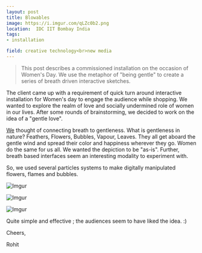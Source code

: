 ```yaml
---
layout: post
title: Blowables  
image: https://i.imgur.com/qLZc0b2.png
location:  IDC IIT Bombay India
tags:
- installation

field: creative technology<br>new media
---
```


> This post describes a commissioned installation on the occasion of Women's Day. We use the metaphor of "being gentle" to create a series of breath driven interactive sketches. 


The client came up with a requirement of quick turn around interactive installation for Women's day to engage the audience while shopping. We wanted to explore the realm of love and socially undermined role of women in our lives. After some rounds of brainstorming, we decided to work on the idea of a "gentle love". 

[We](https://mkrv.in/) thought of connecting breath to gentleness. What is gentleness in nature? Feathers, Flowers, Bubbles, Vapour, Leaves. They all get aboard the gentle wind and spread their color and happiness wherever they go. Women do the same for us all. We wanted the depiction to be "as-is". Further, breath based interfaces seem an interesting modality to experiment with.

So, we used several particles systems to make digitally manipulated flowers, flames and bubbles. 


![Imgur](https://i.imgur.com/2NQUz6p.gif)

![Imgur](https://i.imgur.com/jKWTQLQ.gif)

![Imgur](https://i.imgur.com/I6anS1w.gif)


Quite simple and effective ; the audiences seem to have liked the idea. :)

Cheers,

Rohit


      
